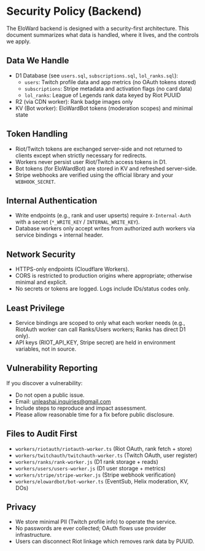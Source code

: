 # Security Policy (Backend)

The EloWard backend is designed with a security-first architecture. This document summarizes what data is handled, where it lives, and the controls we apply.

## Data We Handle

- D1 Database (see `users.sql`, `subscriptions.sql`, `lol_ranks.sql`):
  - `users`: Twitch profile data and app metrics (no OAuth tokens stored)
  - `subscriptions`: Stripe metadata and activation flags (no card data)
  - `lol_ranks`: League of Legends rank data keyed by Riot PUUID
- R2 (via CDN worker): Rank badge images only
- KV (Bot worker): EloWardBot tokens (moderation scopes) and minimal state

## Token Handling

- Riot/Twitch tokens are exchanged server-side and not returned to clients except when strictly necessary for redirects.
- Workers never persist user Riot/Twitch access tokens in D1.
- Bot tokens (for EloWardBot) are stored in KV and refreshed server-side.
- Stripe webhooks are verified using the official library and your `WEBHOOK_SECRET`.

## Internal Authentication

- Write endpoints (e.g., rank and user upserts) require `X-Internal-Auth` with a secret (`*_WRITE_KEY` / `INTERNAL_WRITE_KEY`).
- Database workers only accept writes from authorized auth workers via service bindings + internal header.

## Network Security

- HTTPS-only endpoints (Cloudflare Workers).
- CORS is restricted to production origins where appropriate; otherwise minimal and explicit.
- No secrets or tokens are logged. Logs include IDs/status codes only.

## Least Privilege

- Service bindings are scoped to only what each worker needs (e.g., RiotAuth worker can call Ranks/Users workers; Ranks has direct D1 only).
- API keys (RIOT_API_KEY, Stripe secret) are held in environment variables, not in source.

## Vulnerability Reporting

If you discover a vulnerability:
- Do not open a public issue.
- Email: unleashai.inquiries@gmail.com
- Include steps to reproduce and impact assessment.
- Please allow reasonable time for a fix before public disclosure.

## Files to Audit First

- `workers/riotauth/riotauth-worker.ts` (Riot OAuth, rank fetch + store)
- `workers/twitchauth/twitchauth-worker.ts` (Twitch OAuth, user register)
- `workers/ranks/rank-worker.js` (D1 rank storage + reads)
- `workers/users/users-worker.js` (D1 user storage + metrics)
- `workers/stripe/stripe-worker.js` (Stripe webhook verification)
- `workers/elowardbot/bot-worker.ts` (EventSub, Helix moderation, KV, DOs)

## Privacy

- We store minimal PII (Twitch profile info) to operate the service.
- No passwords are ever collected; OAuth flows use provider infrastructure.
- Users can disconnect Riot linkage which removes rank data by PUUID.
